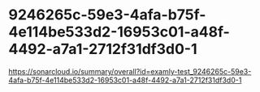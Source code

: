 # 9246265c-59e3-4afa-b75f-4e114be533d2-16953c01-a48f-4492-a7a1-2712f31df3d0-1
https://sonarcloud.io/summary/overall?id=examly-test_9246265c-59e3-4afa-b75f-4e114be533d2-16953c01-a48f-4492-a7a1-2712f31df3d0-1
